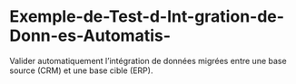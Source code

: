 # Exemple-de-Test-d-Int-gration-de-Donn-es-Automatis-
Valider automatiquement l’intégration de données migrées entre une base source (CRM) et une base cible (ERP).
